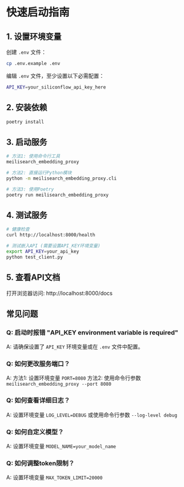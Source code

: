 # 快速启动指南

## 1. 设置环境变量

创建 `.env` 文件：
```bash
cp .env.example .env
```

编辑 `.env` 文件，至少设置以下必需配置：
```bash
API_KEY=your_siliconflow_api_key_here
```

## 2. 安装依赖

```bash
poetry install
```

## 3. 启动服务

```bash
# 方法1: 使用命令行工具
meilisearch_embedding_proxy

# 方法2: 直接运行Python模块
python -m meilisearch_embedding_proxy.cli

# 方法3: 使用Poetry
poetry run meilisearch_embedding_proxy
```

## 4. 测试服务

```bash
# 健康检查
curl http://localhost:8000/health

# 测试嵌入API (需要设置API_KEY环境变量)
export API_KEY=your_api_key
python test_client.py
```

## 5. 查看API文档

打开浏览器访问: http://localhost:8000/docs

## 常见问题

### Q: 启动时报错 "API_KEY environment variable is required"
A: 请确保设置了 `API_KEY` 环境变量或在 `.env` 文件中配置。

### Q: 如何更改服务端口？
A: 方法1: 设置环境变量 `PORT=8080`
   方法2: 使用命令行参数 `meilisearch_embedding_proxy --port 8080`

### Q: 如何查看详细日志？
A: 设置环境变量 `LOG_LEVEL=DEBUG` 或使用命令行参数 `--log-level debug`

### Q: 如何自定义模型？
A: 设置环境变量 `MODEL_NAME=your_model_name`

### Q: 如何调整token限制？
A: 设置环境变量 `MAX_TOKEN_LIMIT=20000`
